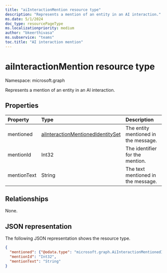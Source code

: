 ```yaml
---
title: "aiInteractionMention resource type"
description: "Represents a mention of an entity in an AI interaction."
ms.date: 5/1/2024
doc_type: resourcePageType
ms.localizationpriority: medium
author: "bkeerthivasa"
ms.subservice: "teams"
toc.title: "AI interaction mention"
---
```


# aiInteractionMention resource type

Namespace: microsoft.graph

Represents a mention of an entity in an AI interaction.

## Properties

| Property   | Type | Description |
|:---------------|:--------|:----------|
| mentioned | [aiInteractionMentionedIdentitySet](../resources/aiinteractionmentionedidentityset.md) | The entity mentioned in the message. |
| mentionId | Int32 | The identifier for the mention. |
| mentionText | String | The text mentioned in the message. |

## Relationships

None.

## JSON representation

The following JSON representation shows the resource type.

<!--{
  "blockType": "resource",
  "optionalProperties": [],
  "keyProperty": "id",
  "baseType": "microsoft.graph.entity",
  "@odata.type": "microsoft.graph.aiInteractionMention"
}-->

```json
{
  "mentioned": {"@odata.type": "microsoft.graph.AiInteractionMentionedIdentitySet"},
  "mentionId": "Int32",
  "mentionText": "String"
}
```
